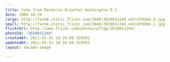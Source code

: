 ```yaml
---
title: View from Mandarin Oriental Washington D.C.
date: 2008-10-29
large: http://farm4.static.flickr.com/3040/3010031244_ed2c8f6bbb_b.jpg
small: http://farm4.static.flickr.com/3040/3010031244_ed2c8f6bbb_s.jpg
flickrUrl: http://www.flickr.com/photos/pftqg/3010031244/
photoId: "3010031244"
createdAt: 2011-01-31 10:16:08.319592
updatedAt: 2011-01-31 10:16:08.319592
layout: decade-image

---
```


